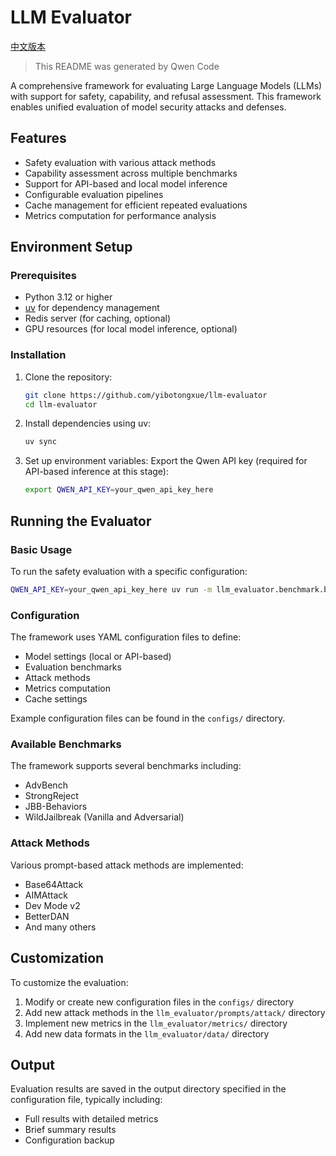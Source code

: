 # LLM Evaluator

[中文版本](README.md)

> This README was generated by Qwen Code

A comprehensive framework for evaluating Large Language Models (LLMs) with support for safety, capability, and refusal assessment. This framework enables unified evaluation of model security attacks and defenses.

## Features

- Safety evaluation with various attack methods
- Capability assessment across multiple benchmarks
- Support for API-based and local model inference
- Configurable evaluation pipelines
- Cache management for efficient repeated evaluations
- Metrics computation for performance analysis

## Environment Setup

### Prerequisites

- Python 3.12 or higher
- [uv](https://github.com/astral-sh/uv) for dependency management
- Redis server (for caching, optional)
- GPU resources (for local model inference, optional)

### Installation

1. Clone the repository:
   ```bash
   git clone https://github.com/yibotongxue/llm-evaluator
   cd llm-evaluator
   ```

2. Install dependencies using uv:
   ```bash
   uv sync
   ```

3. Set up environment variables:
   Export the Qwen API key (required for API-based inference at this stage):
   ```bash
   export QWEN_API_KEY=your_qwen_api_key_here
   ```

## Running the Evaluator

### Basic Usage

To run the safety evaluation with a specific configuration:

```bash
QWEN_API_KEY=your_qwen_api_key_here uv run -m llm_evaluator.benchmark.benchmark --config-file-path ./configs/safety.yaml
```

### Configuration

The framework uses YAML configuration files to define:
- Model settings (local or API-based)
- Evaluation benchmarks
- Attack methods
- Metrics computation
- Cache settings

Example configuration files can be found in the `configs/` directory.

### Available Benchmarks

The framework supports several benchmarks including:
- AdvBench
- StrongReject
- JBB-Behaviors
- WildJailbreak (Vanilla and Adversarial)

### Attack Methods

Various prompt-based attack methods are implemented:
- Base64Attack
- AIMAttack
- Dev Mode v2
- BetterDAN
- And many others

## Customization

To customize the evaluation:

1. Modify or create new configuration files in the `configs/` directory
2. Add new attack methods in the `llm_evaluator/prompts/attack/` directory
3. Implement new metrics in the `llm_evaluator/metrics/` directory
4. Add new data formats in the `llm_evaluator/data/` directory

## Output

Evaluation results are saved in the output directory specified in the configuration file, typically including:
- Full results with detailed metrics
- Brief summary results
- Configuration backup
